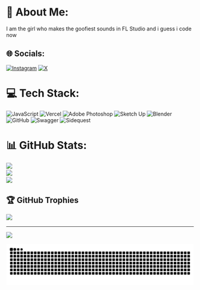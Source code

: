 # 💫 About Me:
I am the girl who makes the goofiest sounds in FL Studio and i guess i code now<br>


## 🌐 Socials:
[![Instagram](https://img.shields.io/badge/Instagram-%23E4405F.svg?logo=Instagram&logoColor=white)](https://instagram.com/splynkmusic) [![X](https://img.shields.io/badge/X-black.svg?logo=X&logoColor=white)](https://x.com/splynkmusic) 

# 💻 Tech Stack:
![JavaScript](https://img.shields.io/badge/javascript-%23323330.svg?style=for-the-badge&logo=javascript&logoColor=%23F7DF1E) ![Vercel](https://img.shields.io/badge/vercel-%23000000.svg?style=for-the-badge&logo=vercel&logoColor=white) ![Adobe Photoshop](https://img.shields.io/badge/adobe%20photoshop-%2331A8FF.svg?style=for-the-badge&logo=adobe%20photoshop&logoColor=white) ![Sketch Up](https://img.shields.io/badge/SketchUp-005F9E?style=for-the-badge&logo=sketchup&logoColor=white) ![Blender](https://img.shields.io/badge/blender-%23F5792A.svg?style=for-the-badge&logo=blender&logoColor=white) ![GitHub](https://img.shields.io/badge/github-%23121011.svg?style=for-the-badge&logo=github&logoColor=white) ![Swagger](https://img.shields.io/badge/-Swagger-%23Clojure?style=for-the-badge&logo=swagger&logoColor=white) ![Sidequest](https://img.shields.io/badge/sidequest-%23101227.svg?style=for-the-badge&logo=sidequest&logoColor=white)
# 📊 GitHub Stats:
![](https://github-readme-stats.vercel.app/api?username=BlackHairRibbon&theme=nightowl&hide_border=false&include_all_commits=true&count_private=false)<br/>
![](https://nirzak-streak-stats.vercel.app/?user=BlackHairRibbon&theme=nightowl&hide_border=false)<br/>
![](https://github-readme-stats.vercel.app/api/top-langs/?username=BlackHairRibbon&theme=nightowl&hide_border=false&include_all_commits=true&count_private=false&layout=compact)

## 🏆 GitHub Trophies
![](https://github-profile-trophy.vercel.app/?username=BlackHairRibbon&theme=nightowl&no-frame=false&no-bg=true&margin-w=4)

---
[![](https://visitcount.itsvg.in/api?id=BlackHairRibbon&icon=7&color=11)](https://visitcount.itsvg.in)


<img src="https://raw.githubusercontent.com/BlackHairRibbon/BlackHairRibbon/output/snake.svg" alt="Snake animation" />

###


